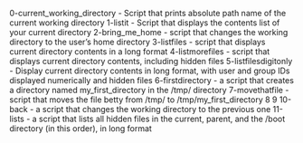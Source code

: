 0-current_working_directory - Script that prints absolute path name of the current working directory
1-listit - Script that displays the contents list of your current directory
2-bring_me_home - script that changes the working directory to the user’s home directory
3-listfiles - script that displays current directory contents in a long format
4-listmorefiles - script that displays current directory contents, including hidden files
5-listfilesdigitonly - Display current directory contents in long format, with user and group IDs displayed numerically and hidden files
6-firstdirectory - a script that creates a directory named my_first_directory in the /tmp/ directory
7-movethatfile - script that moves the file betty from /tmp/ to /tmp/my_first_directory
8
9
10-back - a script that changes the working directory to the previous one
11-lists - a script that lists all hidden files in the current, parent, and the /boot directory (in this order), in long format
